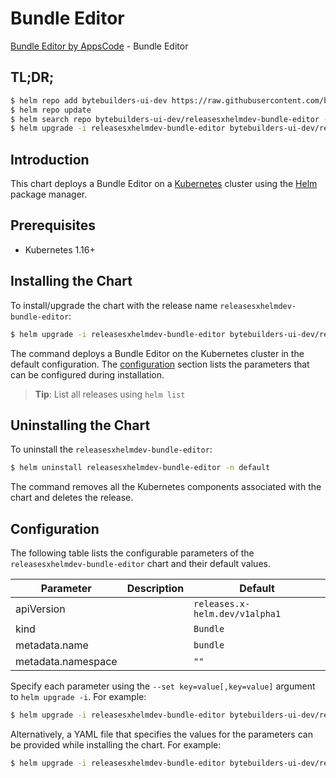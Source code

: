 # Bundle Editor

[Bundle Editor by AppsCode](https://byte.builders) - Bundle Editor

## TL;DR;

```bash
$ helm repo add bytebuilders-ui-dev https://raw.githubusercontent.com/bytebuilders/ui-wizards/
$ helm repo update
$ helm search repo bytebuilders-ui-dev/releasesxhelmdev-bundle-editor --version=v0.4.17
$ helm upgrade -i releasesxhelmdev-bundle-editor bytebuilders-ui-dev/releasesxhelmdev-bundle-editor -n default --create-namespace --version=v0.4.17
```

## Introduction

This chart deploys a Bundle Editor on a [Kubernetes](http://kubernetes.io) cluster using the [Helm](https://helm.sh) package manager.

## Prerequisites

- Kubernetes 1.16+

## Installing the Chart

To install/upgrade the chart with the release name `releasesxhelmdev-bundle-editor`:

```bash
$ helm upgrade -i releasesxhelmdev-bundle-editor bytebuilders-ui-dev/releasesxhelmdev-bundle-editor -n default --create-namespace --version=v0.4.17
```

The command deploys a Bundle Editor on the Kubernetes cluster in the default configuration. The [configuration](#configuration) section lists the parameters that can be configured during installation.

> **Tip**: List all releases using `helm list`

## Uninstalling the Chart

To uninstall the `releasesxhelmdev-bundle-editor`:

```bash
$ helm uninstall releasesxhelmdev-bundle-editor -n default
```

The command removes all the Kubernetes components associated with the chart and deletes the release.

## Configuration

The following table lists the configurable parameters of the `releasesxhelmdev-bundle-editor` chart and their default values.

|     Parameter      | Description |                  Default                  |
|--------------------|-------------|-------------------------------------------|
| apiVersion         |             | <code>releases.x-helm.dev/v1alpha1</code> |
| kind               |             | <code>Bundle</code>                       |
| metadata.name      |             | <code>bundle</code>                       |
| metadata.namespace |             | <code>""</code>                           |


Specify each parameter using the `--set key=value[,key=value]` argument to `helm upgrade -i`. For example:

```bash
$ helm upgrade -i releasesxhelmdev-bundle-editor bytebuilders-ui-dev/releasesxhelmdev-bundle-editor -n default --create-namespace --version=v0.4.17 --set apiVersion=releases.x-helm.dev/v1alpha1
```

Alternatively, a YAML file that specifies the values for the parameters can be provided while
installing the chart. For example:

```bash
$ helm upgrade -i releasesxhelmdev-bundle-editor bytebuilders-ui-dev/releasesxhelmdev-bundle-editor -n default --create-namespace --version=v0.4.17 --values values.yaml
```
